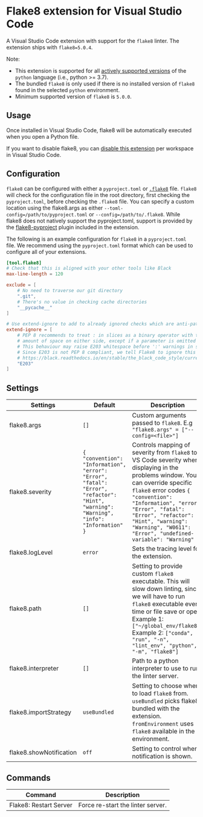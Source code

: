 # Flake8 extension for Visual Studio Code

A Visual Studio Code extension with support for the `flake8` linter. The extension ships with `flake8=5.0.4`.

Note:

-   This extension is supported for all [actively supported versions](https://devguide.python.org/#status-of-python-branches) of the `python` language (i.e., python >= 3.7).
-   The bundled `flake8` is only used if there is no installed version of `flake8` found in the selected `python` environment.
-   Minimum supported version of `flake8` is `5.0.0`.

## Usage

Once installed in Visual Studio Code, flake8 will be automatically executed when you open a Python file.

If you want to disable flake8, you can [disable this extension](https://code.visualstudio.com/docs/editor/extension-marketplace#_disable-an-extension) per workspace in Visual Studio Code.

## Configuration
`flake8` can be configured with either a `pyproject.toml` or [`.flake8`](https://flake8.pycqa.org/en/latest/user/configuration.html) file. `flake8` will check for the configuration file in the root directory, first checking the `pyproject.toml`, before checking the `.flake8` file. You can specify a custom location using the flake8.args as either `--toml-config=/path/to/pyproject.toml` or `--config=/path/to/.flake8`. While flake8 does not natively support the pyproject.toml, support is provided by the [flake8-pyproject](https://pypi.org/project/Flake8-pyproject/) plugin included in the extension.

The following is an example configuration for `flake8` in a `pyproject.toml` file.
We recommend using the `pyproject.toml` format which can be used to configure all of your extensions.
```toml
[tool.flake8]
# Check that this is aligned with your other tools like Black
max-line-length = 120

exclude = [
    # No need to traverse our git directory
    ".git",
    # There's no value in checking cache directories
    "__pycache__"
]

# Use extend-ignore to add to already ignored checks which are anti-patterns like W503.
extend-ignore = [
    # PEP 8 recommends to treat : in slices as a binary operator with the lowest priority, and to leave an equal
    # amount of space on either side, except if a parameter is omitted (e.g. ham[1 + 1 :]).
    # This behaviour may raise E203 whitespace before ':' warnings in style guide enforcement tools like Flake8.
    # Since E203 is not PEP 8 compliant, we tell Flake8 to ignore this warning.
    # https://black.readthedocs.io/en/stable/the_black_code_style/current_style.html#slices    
    "E203"
]
```

## Settings

| Settings                | Default                                                                                                                                | Description                                                                                                                                                                                                                                                                                                              |
| ----------------------- | -------------------------------------------------------------------------------------------------------------------------------------- | ------------------------------------------------------------------------------------------------------------------------------------------------------------------------------------------------------------------------------------------------------------------------------------------------------------------------ |
| flake8.args             | `[]`                                                                                                                                   | Custom arguments passed to `flake8`. E.g `"flake8.args" = ["--config=<file>"]`                                                                                                                                                                                                                                           |
| flake8.severity         | `{ "convention": "Information", "error": "Error", "fatal": "Error", "refactor": "Hint", "warning": "Warning", "info": "Information" }` | Controls mapping of severity from `flake8` to VS Code severity when displaying in the problems window. You can override specific `flake8` error codes `{ "convention": "Information", "error": "Error", "fatal": "Error", "refactor": "Hint", "warning": "Warning", "W0611": "Error", "undefined-variable": "Warning" }` |
| flake8.logLevel         | `error`                                                                                                                                | Sets the tracing level for the extension.                                                                                                                                                                                                                                                                                |
| flake8.path             | `[]`                                                                                                                                   | Setting to provide custom `flake8` executable. This will slow down linting, since we will have to run `flake8` executable every time or file save or open. Example 1: `["~/global_env/flake8"]` Example 2: `["conda", "run", "-n", "lint_env", "python", "-m", "flake8"]`                                                |
| flake8.interpreter      | `[]`                                                                                                                                   | Path to a python interpreter to use to run the linter server.                                                                                                                                                                                                                                                            |
| flake8.importStrategy   | `useBundled`                                                                                                                           | Setting to choose where to load `flake8` from. `useBundled` picks flake8 bundled with the extension. `fromEnvironment` uses `flake8` available in the environment.                                                                                                                                                       |
| flake8.showNotification | `off`                                                                                                                                  | Setting to control when a notification is shown.                                                                                                                                                                                                                                                                         |

## Commands

| Command                | Description                       |
| ---------------------- | --------------------------------- |
| Flake8: Restart Server | Force re-start the linter server. |
